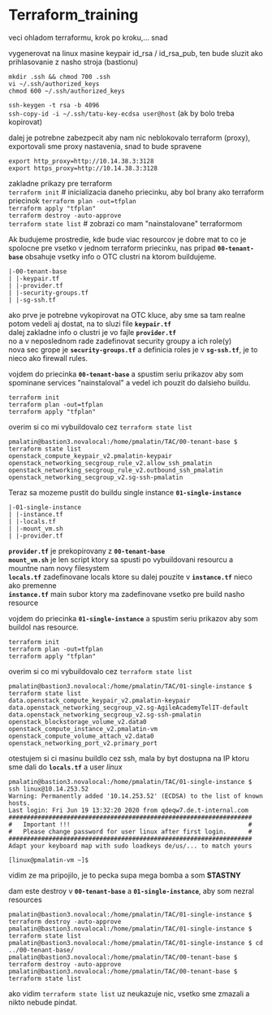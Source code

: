 # Terraform_training

veci ohladom terraformu, krok po kroku,... snad

vygenerovat na linux masine keypair id_rsa / id_rsa_pub, ten bude sluzit ako prihlasovanie z nasho stroja (bastionu)

```
mkdir .ssh && chmod 700 .ssh
vi ~/.ssh/authorized_keys
chmod 600 ~/.ssh/authorized_keys
```

``` ssh-keygen -t rsa -b 4096 ``` \
``` ssh-copy-id -i ~/.ssh/tatu-key-ecdsa user@host ``` (ak by bolo treba kopirovat)

dalej je potrebne zabezpecit aby nam nic neblokovalo terraform (proxy), exportovali sme proxy nastavenia, snad to bude spravene
```
export http_proxy=http://10.14.38.3:3128
export https_proxy=http://10.14.38.3:3128
```

zakladne prikazy pre terraform \
``` terraform init ```         # inicializacia daneho priecinku, aby bol brany ako terraform priecinok
``` terraform plan -out=tfplan ``` \
``` terraform apply "tfplan" ``` \
``` terraform destroy -auto-approve ``` \
``` terraform state list ``` # zobrazi co mam "nainstalovane" terraformom

Ak budujeme prostredie, kde bude viac resourcov je dobre mat to co je spolocne pre vsetko v jednom terraform priecinku, nas pripad **`00-tenant-base`** obsahuje vsetky info o OTC clustri na ktorom buildujeme.

```
|-00-tenant-base
| |-keypair.tf
| |-provider.tf
| |-security-groups.tf
| |-sg-ssh.tf
```

ako prve je potrebne vykopirovat na OTC kluce, aby sme sa tam realne potom vedeli aj dostat, na to sluzi file **` keypair.tf `** \
dalej zakladne info o clustri je vo fajle **` provider.tf `** \
no a v neposlednom rade zadefinovat security groupy a ich role(y) \
nova sec grope je **` security-groups.tf `** a definicia roles je v **` sg-ssh.tf `**, je to nieco ako firewall rules.

vojdem do priecinka **`00-tenant-base`** a spustim seriu prikazov aby som spominane services "nainstaloval" a vedel ich pouzit do dalsieho buildu.
```
terraform init
terraform plan -out=tfplan
terraform apply "tfplan"
```
overim si co mi vybuildovalo cez ``` terraform state list ```
```
pmalatin@bastion3.novalocal:/home/pmalatin/TAC/00-tenant-base $ terraform state list
openstack_compute_keypair_v2.pmalatin-keypair
openstack_networking_secgroup_rule_v2.allow_ssh_pmalatin
openstack_networking_secgroup_rule_v2.outbound_ssh_pmalatin
openstack_networking_secgroup_v2.sg-ssh-pmalatin
```

Teraz sa mozeme pustit do buildu single instance **`01-single-instance`**
```
|-01-single-instance
| |-instance.tf
| |-locals.tf
| |-mount_vm.sh
| |-provider.tf
```
**` provider.tf `** je prekopirovany z **`00-tenant-base`** \
**` mount_vm.sh `** je len script ktory sa spusti po vybuildovani resourcu a mountne nam novy filesystem \
**` locals.tf `** zadefinovane locals ktore su dalej pouzite v **` instance.tf `** nieco ako premenne \
**` instance.tf `** main subor ktory ma zadefinovane vsetko pre build nasho resource

vojdem do priecinka **`01-single-instance`** a spustim seriu prikazov aby som buildol nas resource.
```
terraform init
terraform plan -out=tfplan
terraform apply "tfplan"
```
overim si co mi vybuildovalo cez ``` terraform state list ```
```
pmalatin@bastion3.novalocal:/home/pmalatin/TAC/01-single-instance $ terraform state list
data.openstack_compute_keypair_v2.pmalatin-keypair
data.openstack_networking_secgroup_v2.sg-AgileAcademyTelIT-default
data.openstack_networking_secgroup_v2.sg-ssh-pmalatin
openstack_blockstorage_volume_v2.data0
openstack_compute_instance_v2.pmalatin-vm
openstack_compute_volume_attach_v2.data0
openstack_networking_port_v2.primary_port
```
otestujem si ci masinu buildlo cez ssh, mala by byt dostupna na IP ktoru sme dali do **` locals.tf `** a user *linux*
```
pmalatin@bastion3.novalocal:/home/pmalatin/TAC/01-single-instance $ ssh linux@10.14.253.52
Warning: Permanently added '10.14.253.52' (ECDSA) to the list of known hosts.
Last login: Fri Jun 19 13:32:20 2020 from qdeqw7.de.t-internal.com
###################################################################
#   Important !!!                                                 #
#   Please change password for user linux after first login.      #
###################################################################
Adapt your keyboard map with sudo loadkeys de/us/... to match yours

[linux@pmalatin-vm ~]$
```
vidim ze ma pripojilo, je to pecka supa mega bomba a som **STASTNY**

dam este destroy v **`00-tenant-base`** a **`01-single-instance`**, aby som nezral resources
```
pmalatin@bastion3.novalocal:/home/pmalatin/TAC/01-single-instance $ terraform destroy -auto-approve
pmalatin@bastion3.novalocal:/home/pmalatin/TAC/01-single-instance $ terraform state list
pmalatin@bastion3.novalocal:/home/pmalatin/TAC/01-single-instance $ cd ../00-tenant-base/
pmalatin@bastion3.novalocal:/home/pmalatin/TAC/00-tenant-base $ terraform destroy -auto-approve
pmalatin@bastion3.novalocal:/home/pmalatin/TAC/00-tenant-base $ terraform state list
```
ako vidim ```terraform state list``` uz neukazuje nic, vsetko sme zmazali a nikto nebude pindat.